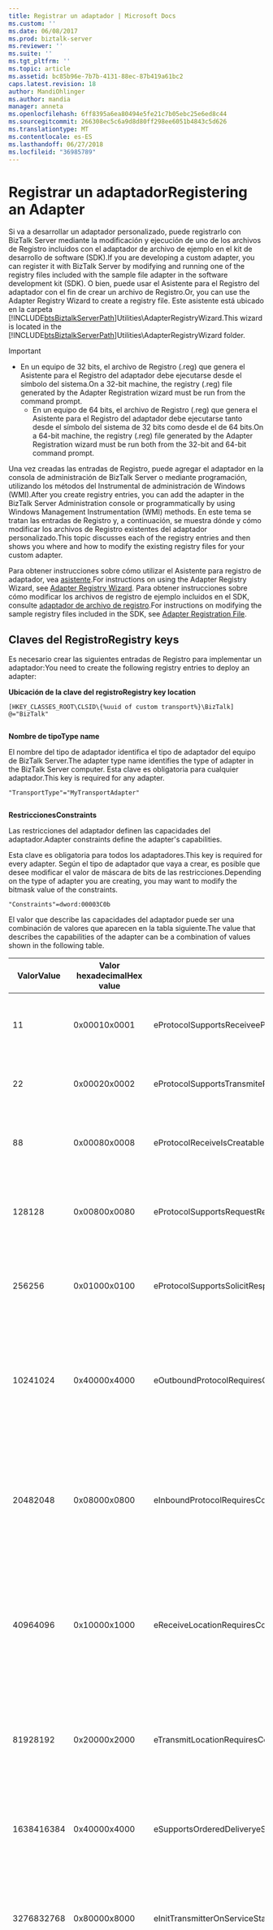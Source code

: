 ```yaml
---
title: Registrar un adaptador | Microsoft Docs
ms.custom: ''
ms.date: 06/08/2017
ms.prod: biztalk-server
ms.reviewer: ''
ms.suite: ''
ms.tgt_pltfrm: ''
ms.topic: article
ms.assetid: bc85b96e-7b7b-4131-88ec-87b419a61bc2
caps.latest.revision: 18
author: MandiOhlinger
ms.author: mandia
manager: anneta
ms.openlocfilehash: 6ff8395a6ea80494e5fe21c7b05ebc25e6ed8c44
ms.sourcegitcommit: 266308ec5c6a9d8d80ff298ee6051b4843c5d626
ms.translationtype: MT
ms.contentlocale: es-ES
ms.lasthandoff: 06/27/2018
ms.locfileid: "36985789"
---
```

# <a name="registering-an-adapter"></a><span data-ttu-id="0e5d0-102">Registrar un adaptador</span><span class="sxs-lookup"><span data-stu-id="0e5d0-102">Registering an Adapter</span></span>
<span data-ttu-id="0e5d0-103">Si va a desarrollar un adaptador personalizado, puede registrarlo con BizTalk Server mediante la modificación y ejecución de uno de los archivos de Registro incluidos con el adaptador de archivo de ejemplo en el kit de desarrollo de software (SDK).</span><span class="sxs-lookup"><span data-stu-id="0e5d0-103">If you are developing a custom adapter, you can register it with BizTalk Server by modifying and running one of the registry files included with the sample file adapter in the software development kit (SDK).</span></span> <span data-ttu-id="0e5d0-104">O bien, puede usar el Asistente para el Registro del adaptador con el fin de crear un archivo de Registro.</span><span class="sxs-lookup"><span data-stu-id="0e5d0-104">Or, you can use the Adapter Registry Wizard to create a registry file.</span></span> <span data-ttu-id="0e5d0-105">Este asistente está ubicado en la carpeta [!INCLUDE[btsBiztalkServerPath](../includes/btsbiztalkserverpath-md.md)]Utilities\AdapterRegistryWizard.</span><span class="sxs-lookup"><span data-stu-id="0e5d0-105">This wizard is located in the [!INCLUDE[btsBiztalkServerPath](../includes/btsbiztalkserverpath-md.md)]Utilities\AdapterRegistryWizard folder.</span></span>  
  
> [!IMPORTANT]
> - <span data-ttu-id="0e5d0-106">En un equipo de 32 bits, el archivo de Registro (.reg) que genera el Asistente para el Registro del adaptador debe ejecutarse desde el símbolo del sistema.</span><span class="sxs-lookup"><span data-stu-id="0e5d0-106">On a 32-bit machine, the registry (.reg) file generated by the Adapter Registration wizard must be run from the command prompt.</span></span>  
>   -   <span data-ttu-id="0e5d0-107">En un equipo de 64 bits, el archivo de Registro (.reg) que genera el Asistente para el Registro del adaptador debe ejecutarse tanto desde el símbolo del sistema de 32 bits como desde el de 64 bits.</span><span class="sxs-lookup"><span data-stu-id="0e5d0-107">On a 64-bit machine, the registry (.reg) file generated by the Adapter Registration wizard must be run both from the 32-bit and 64-bit command prompt.</span></span>  
  
 <span data-ttu-id="0e5d0-108">Una vez creadas las entradas de Registro, puede agregar el adaptador en la consola de administración de BizTalk Server o mediante programación, utilizando los métodos del Instrumental de administración de Windows (WMI).</span><span class="sxs-lookup"><span data-stu-id="0e5d0-108">After you create registry entries, you can add the adapter in the BizTalk Server Administration console or programmatically by using Windows Management Instrumentation (WMI) methods.</span></span> <span data-ttu-id="0e5d0-109">En este tema se tratan las entradas de Registro y, a continuación, se muestra dónde y cómo modificar los archivos de Registro existentes del adaptador personalizado.</span><span class="sxs-lookup"><span data-stu-id="0e5d0-109">This topic discusses each of the registry entries and then shows you where and how to modify the existing registry files for your custom adapter.</span></span>  
  
 <span data-ttu-id="0e5d0-110">Para obtener instrucciones sobre cómo utilizar el Asistente para registro de adaptador, vea [asistente](../core/adapter-registry-wizard.md).</span><span class="sxs-lookup"><span data-stu-id="0e5d0-110">For instructions on using the Adapter Registry Wizard, see [Adapter Registry Wizard](../core/adapter-registry-wizard.md).</span></span> <span data-ttu-id="0e5d0-111">Para obtener instrucciones sobre cómo modificar los archivos de registro de ejemplo incluidos en el SDK, consulte [adaptador de archivo de registro](../core/adapter-registration-file.md).</span><span class="sxs-lookup"><span data-stu-id="0e5d0-111">For instructions on modifying the sample registry files included in the SDK, see [Adapter Registration File](../core/adapter-registration-file.md).</span></span>  
  
## <a name="registry-keys"></a><span data-ttu-id="0e5d0-112">Claves del Registro</span><span class="sxs-lookup"><span data-stu-id="0e5d0-112">Registry keys</span></span>  
 <span data-ttu-id="0e5d0-113">Es necesario crear las siguientes entradas de Registro para implementar un adaptador:</span><span class="sxs-lookup"><span data-stu-id="0e5d0-113">You need to create the following registry entries to deploy an adapter:</span></span>  
  
 <span data-ttu-id="0e5d0-114">**Ubicación de la clave del registro**</span><span class="sxs-lookup"><span data-stu-id="0e5d0-114">**Registry key location**</span></span>  
  
```  
[HKEY_CLASSES_ROOT\CLSID\{%uuid of custom transport%}\BizTalk]  
@="BizTalk"  
  
```  
  
 <span data-ttu-id="0e5d0-115">**Nombre de tipo**</span><span class="sxs-lookup"><span data-stu-id="0e5d0-115">**Type name**</span></span>  
  
 <span data-ttu-id="0e5d0-116">El nombre del tipo de adaptador identifica el tipo de adaptador del equipo de BizTalk Server.</span><span class="sxs-lookup"><span data-stu-id="0e5d0-116">The adapter type name identifies the type of adapter in the BizTalk Server computer.</span></span> <span data-ttu-id="0e5d0-117">Esta clave es obligatoria para cualquier adaptador.</span><span class="sxs-lookup"><span data-stu-id="0e5d0-117">This key is required for any adapter.</span></span>  
  
```  
"TransportType"="MyTransportAdapter"  
  
```  
  
 <span data-ttu-id="0e5d0-118">**Restricciones**</span><span class="sxs-lookup"><span data-stu-id="0e5d0-118">**Constraints**</span></span>  
  
 <span data-ttu-id="0e5d0-119">Las restricciones del adaptador definen las capacidades del adaptador.</span><span class="sxs-lookup"><span data-stu-id="0e5d0-119">Adapter constraints define the adapter's capabilities.</span></span>  
  
 <span data-ttu-id="0e5d0-120">Esta clave es obligatoria para todos los adaptadores.</span><span class="sxs-lookup"><span data-stu-id="0e5d0-120">This key is required for every adapter.</span></span> <span data-ttu-id="0e5d0-121">Según el tipo de adaptador que vaya a crear, es posible que desee modificar el valor de máscara de bits de las restricciones.</span><span class="sxs-lookup"><span data-stu-id="0e5d0-121">Depending on the type of adapter you are creating, you may want to modify the bitmask value of the constraints.</span></span>  
  
```  
"Constraints"=dword:00003C0b  
```  
  
 <span data-ttu-id="0e5d0-122">El valor que describe las capacidades del adaptador puede ser una combinación de valores que aparecen en la tabla siguiente.</span><span class="sxs-lookup"><span data-stu-id="0e5d0-122">The value that describes the capabilities of the adapter can be a combination of values shown in the following table.</span></span>  
  
|<span data-ttu-id="0e5d0-123">Valor</span><span class="sxs-lookup"><span data-stu-id="0e5d0-123">Value</span></span>|<span data-ttu-id="0e5d0-124">Valor hexadecimal</span><span class="sxs-lookup"><span data-stu-id="0e5d0-124">Hex value</span></span>|<span data-ttu-id="0e5d0-125">Marca</span><span class="sxs-lookup"><span data-stu-id="0e5d0-125">Flag</span></span>|<span data-ttu-id="0e5d0-126">Descripción</span><span class="sxs-lookup"><span data-stu-id="0e5d0-126">Description</span></span>|  
|-----------|---------------|----------|-----------------|  
|<span data-ttu-id="0e5d0-127">1</span><span class="sxs-lookup"><span data-stu-id="0e5d0-127">1</span></span>|<span data-ttu-id="0e5d0-128">0x0001</span><span class="sxs-lookup"><span data-stu-id="0e5d0-128">0x0001</span></span>|<span data-ttu-id="0e5d0-129">eProtocolSupportsReceive</span><span class="sxs-lookup"><span data-stu-id="0e5d0-129">eProtocolSupportsReceive</span></span>|<span data-ttu-id="0e5d0-130">El adaptador es compatible con las operaciones de recepción.</span><span class="sxs-lookup"><span data-stu-id="0e5d0-130">Adapter supports receive operations.</span></span>|  
|<span data-ttu-id="0e5d0-131">2</span><span class="sxs-lookup"><span data-stu-id="0e5d0-131">2</span></span>|<span data-ttu-id="0e5d0-132">0x0002</span><span class="sxs-lookup"><span data-stu-id="0e5d0-132">0x0002</span></span>|<span data-ttu-id="0e5d0-133">eProtocolSupportsTransmit</span><span class="sxs-lookup"><span data-stu-id="0e5d0-133">eProtocolSupportsTransmit</span></span>|<span data-ttu-id="0e5d0-134">El adaptador es compatible con las operaciones de envío.</span><span class="sxs-lookup"><span data-stu-id="0e5d0-134">Adapter supports send operations.</span></span>|  
|<span data-ttu-id="0e5d0-135">8</span><span class="sxs-lookup"><span data-stu-id="0e5d0-135">8</span></span>|<span data-ttu-id="0e5d0-136">0x0008</span><span class="sxs-lookup"><span data-stu-id="0e5d0-136">0x0008</span></span>|<span data-ttu-id="0e5d0-137">eProtocolReceiveIsCreatable</span><span class="sxs-lookup"><span data-stu-id="0e5d0-137">eProtocolReceiveIsCreatable</span></span>|<span data-ttu-id="0e5d0-138">El controlador de recepción del adaptador se aloja en curso.</span><span class="sxs-lookup"><span data-stu-id="0e5d0-138">Receive handler of adapter is hosted in-process.</span></span>|  
|<span data-ttu-id="0e5d0-139">128</span><span class="sxs-lookup"><span data-stu-id="0e5d0-139">128</span></span>|<span data-ttu-id="0e5d0-140">0x0080</span><span class="sxs-lookup"><span data-stu-id="0e5d0-140">0x0080</span></span>|<span data-ttu-id="0e5d0-141">eProtocolSupportsRequestResponse</span><span class="sxs-lookup"><span data-stu-id="0e5d0-141">eProtocolSupportsRequestResponse</span></span>|<span data-ttu-id="0e5d0-142">El adaptador es compatible con las operaciones de solicitud-respuesta.</span><span class="sxs-lookup"><span data-stu-id="0e5d0-142">Adapter supports request-response operations.</span></span>|  
|<span data-ttu-id="0e5d0-143">256</span><span class="sxs-lookup"><span data-stu-id="0e5d0-143">256</span></span>|<span data-ttu-id="0e5d0-144">0x0100</span><span class="sxs-lookup"><span data-stu-id="0e5d0-144">0x0100</span></span>|<span data-ttu-id="0e5d0-145">eProtocolSupportsSolicitResponse</span><span class="sxs-lookup"><span data-stu-id="0e5d0-145">eProtocolSupportsSolicitResponse</span></span>|<span data-ttu-id="0e5d0-146">El adaptador es compatible con las operaciones de petición-respuesta.</span><span class="sxs-lookup"><span data-stu-id="0e5d0-146">Adapter supports solicit-response operations.</span></span>|  
|<span data-ttu-id="0e5d0-147">1024</span><span class="sxs-lookup"><span data-stu-id="0e5d0-147">1024</span></span>|<span data-ttu-id="0e5d0-148">0x4000</span><span class="sxs-lookup"><span data-stu-id="0e5d0-148">0x4000</span></span>|<span data-ttu-id="0e5d0-149">eOutboundProtocolRequiresContextInitialization</span><span class="sxs-lookup"><span data-stu-id="0e5d0-149">eOutboundProtocolRequiresContextInitialization</span></span>|<span data-ttu-id="0e5d0-150">Indica que el adaptador usa la interfaz de usuario del marco de trabajo de adaptadores para la configuración del controlador de envío.</span><span class="sxs-lookup"><span data-stu-id="0e5d0-150">Indicates that the adapter uses the Adapter Framework user interface for send handler configuration.</span></span>|  
|<span data-ttu-id="0e5d0-151">2048</span><span class="sxs-lookup"><span data-stu-id="0e5d0-151">2048</span></span>|<span data-ttu-id="0e5d0-152">0x0800</span><span class="sxs-lookup"><span data-stu-id="0e5d0-152">0x0800</span></span>|<span data-ttu-id="0e5d0-153">eInboundProtocolRequiresContextInitialization</span><span class="sxs-lookup"><span data-stu-id="0e5d0-153">eInboundProtocolRequiresContextInitialization</span></span>|<span data-ttu-id="0e5d0-154">Indica que el adaptador usa la interfaz de usuario del marco de trabajo de adaptadores para la configuración del controlador de recepción.</span><span class="sxs-lookup"><span data-stu-id="0e5d0-154">Indicates that the adapter uses the Adapter Framework user interface for receive handler configuration.</span></span>|  
|<span data-ttu-id="0e5d0-155">4096</span><span class="sxs-lookup"><span data-stu-id="0e5d0-155">4096</span></span>|<span data-ttu-id="0e5d0-156">0x1000</span><span class="sxs-lookup"><span data-stu-id="0e5d0-156">0x1000</span></span>|<span data-ttu-id="0e5d0-157">eReceiveLocationRequiresContextInitialization</span><span class="sxs-lookup"><span data-stu-id="0e5d0-157">eReceiveLocationRequiresContextInitialization</span></span>|<span data-ttu-id="0e5d0-158">Indica que el adaptador usa el usuario del marco del adaptador de interfaz de configuración de la ubicación de recepción.</span><span class="sxs-lookup"><span data-stu-id="0e5d0-158">Indicates that the adapter uses the Adapter Framework user interface for receive location configuration.</span></span>|  
|<span data-ttu-id="0e5d0-159">8192</span><span class="sxs-lookup"><span data-stu-id="0e5d0-159">8192</span></span>|<span data-ttu-id="0e5d0-160">0x2000</span><span class="sxs-lookup"><span data-stu-id="0e5d0-160">0x2000</span></span>|<span data-ttu-id="0e5d0-161">eTransmitLocationRequiresContextInitialization</span><span class="sxs-lookup"><span data-stu-id="0e5d0-161">eTransmitLocationRequiresContextInitialization</span></span>|<span data-ttu-id="0e5d0-162">Indica que el adaptador utiliza la interfaz de usuario del marco del adaptador para la configuración de puerto de envío.</span><span class="sxs-lookup"><span data-stu-id="0e5d0-162">Indicates that the adapter uses the Adapter Framework user interface for send port configuration.</span></span>|  
|<span data-ttu-id="0e5d0-163">16384</span><span class="sxs-lookup"><span data-stu-id="0e5d0-163">16384</span></span>|<span data-ttu-id="0e5d0-164">0x4000</span><span class="sxs-lookup"><span data-stu-id="0e5d0-164">0x4000</span></span>|<span data-ttu-id="0e5d0-165">eSupportsOrderedDelivery</span><span class="sxs-lookup"><span data-stu-id="0e5d0-165">eSupportsOrderedDelivery</span></span>|<span data-ttu-id="0e5d0-166">Indica que el adaptador es compatible con la entrega de mensajes ordenada.</span><span class="sxs-lookup"><span data-stu-id="0e5d0-166">Indicates that the adapter supports ordered delivery of messages.</span></span>|  
|<span data-ttu-id="0e5d0-167">32768</span><span class="sxs-lookup"><span data-stu-id="0e5d0-167">32768</span></span>|<span data-ttu-id="0e5d0-168">0x8000</span><span class="sxs-lookup"><span data-stu-id="0e5d0-168">0x8000</span></span>|<span data-ttu-id="0e5d0-169">eInitTransmitterOnServiceStart</span><span class="sxs-lookup"><span data-stu-id="0e5d0-169">eInitTransmitterOnServiceStart</span></span>|<span data-ttu-id="0e5d0-170">El adaptador de envío se inicia cuando el servicio se inicia, en vez de iniciarse cuando se envía el primer mensaje.</span><span class="sxs-lookup"><span data-stu-id="0e5d0-170">Send adapter starts when the service starts instead of when it sends the first message.</span></span>|  
|<span data-ttu-id="0e5d0-171">65536</span><span class="sxs-lookup"><span data-stu-id="0e5d0-171">65536</span></span>|<span data-ttu-id="0e5d0-172">0x10000</span><span class="sxs-lookup"><span data-stu-id="0e5d0-172">0x10000</span></span>|<span data-ttu-id="0e5d0-173">eSupport32BitOnly</span><span class="sxs-lookup"><span data-stu-id="0e5d0-173">eSupport32BitOnly</span></span>|<span data-ttu-id="0e5d0-174">Indica que el adaptador es compatible con la ejecución solo en hosts de 32 bits.</span><span class="sxs-lookup"><span data-stu-id="0e5d0-174">Indicates that the adapter supports running only in 32-bit hosts.</span></span>|  
  
### <a name="namespace"></a><span data-ttu-id="0e5d0-175">Espacio de nombres</span><span class="sxs-lookup"><span data-stu-id="0e5d0-175">Namespace</span></span>  
 <span data-ttu-id="0e5d0-176">Cada adaptador debe definir un espacio de nombres para sus propiedades.</span><span class="sxs-lookup"><span data-stu-id="0e5d0-176">Each adapter must define a namespace for its properties.</span></span> <span data-ttu-id="0e5d0-177">BizTalk Server almacena las propiedades específicas del adaptador en el contexto del mensaje en este espacio de nombres.</span><span class="sxs-lookup"><span data-stu-id="0e5d0-177">BizTalk Server stores adapter-specific properties on the message context under this namespace.</span></span> <span data-ttu-id="0e5d0-178">Esta propiedad es obligatoria para todos los adaptadores.</span><span class="sxs-lookup"><span data-stu-id="0e5d0-178">This property is required for all adapters.</span></span>  
  
```  
"PropertyNameSpace"="namespace"  
```  
  
### <a name="aliases"></a><span data-ttu-id="0e5d0-179">Alias</span><span class="sxs-lookup"><span data-stu-id="0e5d0-179">Aliases</span></span>  
 <span data-ttu-id="0e5d0-180">Cada adaptador puede tener un conjunto de prefijos que identifican exclusivamente el tipo de adaptador dentro de BizTalk Server.</span><span class="sxs-lookup"><span data-stu-id="0e5d0-180">Each adapter may have a set of prefixes that uniquely identify the adapter type within BizTalk Server.</span></span> <span data-ttu-id="0e5d0-181">Esto permite la solución del tipo de transporte correcto al enviar un mensaje a través de un puerto de envío dinámico.</span><span class="sxs-lookup"><span data-stu-id="0e5d0-181">This allows resolution of the correct transport type when sending a message through a dynamic send port.</span></span> <span data-ttu-id="0e5d0-182">El adaptador debe especificar la lista de prefijos en el momento del registro.</span><span class="sxs-lookup"><span data-stu-id="0e5d0-182">The adapter needs to specify the list of its prefixes at registration time.</span></span>  
  
```  
"AliasesXML"="<AdapterAliasList><AdapterAlias>sample://</AdapterAlias></AdapterAliasList>"  
```  
  
### <a name="configuration-property-pages"></a><span data-ttu-id="0e5d0-183">Páginas de propiedades de configuración</span><span class="sxs-lookup"><span data-stu-id="0e5d0-183">Configuration Property Pages</span></span>  
 <span data-ttu-id="0e5d0-184">El adaptador debe tener páginas de propiedades de configuración para configurar las ubicaciones de recepción y los puertos de envío.</span><span class="sxs-lookup"><span data-stu-id="0e5d0-184">The adapter must have configuration property pages to configure its receive locations and send ports.</span></span> <span data-ttu-id="0e5d0-185">Cada adaptador registra sus páginas de propiedades mediante la especificación de los Id. de clase respectivos.</span><span class="sxs-lookup"><span data-stu-id="0e5d0-185">Each adapter registers its property pages by specifying their respective class IDs.</span></span>  
  
```  
"InboundProtocol_PageProv"="{%CLSID for inbound protocol prop page%}"  
"OutboundProtocol_PageProv"="{%CLSID for outbound protocol prop page%}"  
"ReceiveLocation_PageProv"="{%CLSID for receive location prop page%}"  
"TransmitLocation_PageProv"="{%CLSID for transmit location prop page%}"  
```  
  
 <span data-ttu-id="0e5d0-186">Si el adaptador usa la interfaz de usuario de marco de trabajo de adaptadores para la generación de una página de propiedades, debe especificar los siguientes valores para las claves de Registro:</span><span class="sxs-lookup"><span data-stu-id="0e5d0-186">If the adapter uses the Adapter Framework's user interface for property page generation, it must specify the following values for the registry keys:</span></span>  
  
```  
"InboundProtocol_PageProv"="{2DE93EE6-CB01-4007-93E9-C3D71689A281}"  
"OutboundProtocol_PageProv"="{2DE93EE6-CB01-4007-93E9-C3D71689A283}"  
"ReceiveLocation_PageProv"="{2DE93EE6-CB01-4007-93E9-C3D71689A280}"  
"TransmitLocation_PageProv"="{2DE93EE6-CB01-4007-93E9-C3D71689A282}"  
```  
  
 <span data-ttu-id="0e5d0-187">Tenga en cuenta que si uno de los extremos no es obligatorio (el adaptador es solo de envío o de recepción), las claves de Registro no usadas se pueden eliminar del Registro.</span><span class="sxs-lookup"><span data-stu-id="0e5d0-187">Note that if one of the endpoints is not required (the adapter is send or receive only), the unused registry keys can be deleted from the registry.</span></span>  
  
### <a name="runtime-component-registration"></a><span data-ttu-id="0e5d0-188">Registro de componente en tiempo de ejecución</span><span class="sxs-lookup"><span data-stu-id="0e5d0-188">Runtime Component Registration</span></span>  
 <span data-ttu-id="0e5d0-189">El adaptador registra los componentes en tiempo de ejecución mediante la especificación de los Id. de clase (para COM y .NET), nombres de tipos y las rutas de ensamblado (para .NET) para los componentes en tiempo de ejecución de recepción y de envío.</span><span class="sxs-lookup"><span data-stu-id="0e5d0-189">The adapter registers its runtime components by specifying their class IDs (for COM and .NET), type names, and assembly paths (for .NET) for receive and send runtime components.</span></span>  
  
> [!NOTE]
>  <span data-ttu-id="0e5d0-190">Todos los **OutboundEngineCLSID** y **InboundEngineCLSID** las claves deben ser únicas.</span><span class="sxs-lookup"><span data-stu-id="0e5d0-190">All the **OutboundEngineCLSID** and **InboundEngineCLSID** keys must be unique.</span></span> <span data-ttu-id="0e5d0-191">Para una sola fila de una base de datos, el **OutboundEngineCLSID** y **InboundEngineCLSID** puede ser el mismo.</span><span class="sxs-lookup"><span data-stu-id="0e5d0-191">For a single row in a database, the **OutboundEngineCLSID** and the **InboundEngineCLSID** may be the same.</span></span>  
  
```  
"OutboundEngineCLSID"="{%CLSID of outbound transport%}"  
"InboundEngineCLSID"="{%CLSID of inbound transport%}"  
"InboundTypeName"="BizTalk.Samples.Adapters.MyReceiver"  
"OutboundTypeName"="BizTalk.Samples.Adapters.MyTransmitter"  
"InboundAssemblyPath"="C:\Program Files\MyTransport.dll"  
"OutboundAssemblyPath"="C:\Program Files\MyTransport.dll"  
```  
  
> [!NOTE]
>  <span data-ttu-id="0e5d0-192">Puede instalar un ensamblado de adaptador en la caché de ensamblados global y hacer referencia a ella en el archivo de Registro.</span><span class="sxs-lookup"><span data-stu-id="0e5d0-192">You can install a adapter's assembly into the global assembly cache and refer to it in the registry file.</span></span>  
  
### <a name="registration-of-adapter-properties-for-sso-configuration-store"></a><span data-ttu-id="0e5d0-193">Registro de propiedades de adaptador para el almacén de la configuración SSO</span><span class="sxs-lookup"><span data-stu-id="0e5d0-193">Registration of Adapter Properties for SSO Configuration Store</span></span>  
 <span data-ttu-id="0e5d0-194">El adaptador debe registrar las propiedades con la base de datos de SSO de BizTalk Server para que se pueda almacenar y recuperar las propiedades en tiempo de diseño y en tiempo de ejecución.</span><span class="sxs-lookup"><span data-stu-id="0e5d0-194">The adapter needs to register its properties with the BizTalk Server SSO database to be able to store and retrieve the properties at design time and run time.</span></span>  
  
```  
ReceiveHandlerPropertiesXML  
ReceiveLocationPropertiesXML  
SendHandlerPropertiesXML  
SendLocationPropertiesXML  
```  
  
 <span data-ttu-id="0e5d0-195">Estos valores contienen las definiciones (esquema) para las propiedades permitidas de las entidades correspondientes relacionadas con el adaptador, que se pueden almacenar en el almacén de configuración.</span><span class="sxs-lookup"><span data-stu-id="0e5d0-195">These values contain the definitions (schema) for the allowed properties of the corresponding entities related to the adapter, which can be stored in the configuration store.</span></span> <span data-ttu-id="0e5d0-196">Estas definiciones se guardan como una cadena XML que queda deserializada por la bolsa de propiedades que contiene los tipos de propiedades sin valores.</span><span class="sxs-lookup"><span data-stu-id="0e5d0-196">These definitions are kept as an XML string that is deserialized by the property bag containing property types but without values.</span></span> <span data-ttu-id="0e5d0-197">Un valor no vacío del elemento de propiedad quiere decir que la propiedad está enmascarada.</span><span class="sxs-lookup"><span data-stu-id="0e5d0-197">A nonempty value of the property element means that the property is masked.</span></span> <span data-ttu-id="0e5d0-198">(Enmascarada significa que es de solo escritura y la API de almacén seguro no la devuelve cuando se llame en el modo administrativo; la API de almacén seguro devuelve VT_NULL para estas propiedades).</span><span class="sxs-lookup"><span data-stu-id="0e5d0-198">(Masked means that it is write-only, and is not returned by the Secure Store API when called in administrative mode; the Secure Store API returns VT_NULL for such properties.)</span></span>  
  
### <a name="example"></a><span data-ttu-id="0e5d0-199">Ejemplo</span><span class="sxs-lookup"><span data-stu-id="0e5d0-199">Example</span></span>  
 <span data-ttu-id="0e5d0-200">El adaptador de HTTP registra sus propiedades para el puerto de envío HTTP definiendo el **SendLocationPropertiesXML** clave del registro con el siguiente valor:</span><span class="sxs-lookup"><span data-stu-id="0e5d0-200">The HTTP adapter registers its properties for the HTTP send port by defining the **SendLocationPropertiesXML** registry key with the following value:</span></span>  
  
```  
<CustomProps><Username vt="8"/><Password vt="8">Encrypted</Password><Certificate vt="8"/><RequestTimeout vt="3"/><MaxRedirects vt="3"/><ContentType vt="8"/><UseProxy vt="11"/><ProxyName vt="8"/><ProxyPort vt="3"/><ProxyUsername vt="8"/><ProxyPassword vt="8">Encrypted</ProxyPassword><UseHandlerSetting vt="11"/><AuthenticationScheme vt="8"/><UseSSO vt="11"/><AffiliateApplicationName vt="8"/></CustomProps>  
```  
  
### <a name="registration-of-the-component-as-a-transport-provider"></a><span data-ttu-id="0e5d0-201">Registro del componente como proveedor de transporte</span><span class="sxs-lookup"><span data-stu-id="0e5d0-201">Registration of the Component as a Transport Provider</span></span>  
 <span data-ttu-id="0e5d0-202">El adaptador debe registrarse en el atributo Categorías implementadas del Registro como proveedor de transporte.</span><span class="sxs-lookup"><span data-stu-id="0e5d0-202">The adapter must be registered under its Implemented Categories attribute in the registry as a transport provider.</span></span> <span data-ttu-id="0e5d0-203">Este atributo identifica las características como consumidores del adaptador.</span><span class="sxs-lookup"><span data-stu-id="0e5d0-203">This attribute identifies its characteristics to consumers of the adapter.</span></span>  
  
```  
[HKEY_CLASSES_ROOT\CLSID\{%uuid of custom transport%}\Implemented Categories]  
[HKEY_CLASSES_ROOT\CLSID\{%uuid of custom transport%}\Implemented Categories\{7F46FC3E-3C2C-405B-A47F-8D17942BA8F9}]  
```  
  
## <a name="see-also"></a><span data-ttu-id="0e5d0-204">Vea también</span><span class="sxs-lookup"><span data-stu-id="0e5d0-204">See Also</span></span>  
 [<span data-ttu-id="0e5d0-205">Problemas de diseño del adaptador</span><span class="sxs-lookup"><span data-stu-id="0e5d0-205">Adapter Design Issues</span></span>](../core/adapter-design-issues.md)
